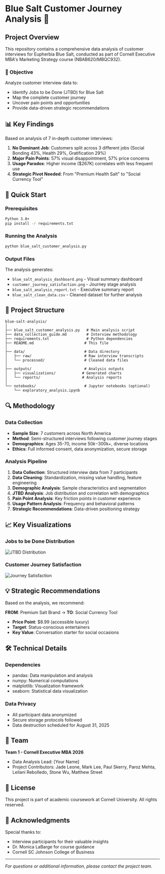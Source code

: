 # Blue Salt Customer Journey Analysis 🧂

## Project Overview
This repository contains a comprehensive data analysis of customer interviews for Eupherbia Blue Salt, conducted as part of Cornell Executive MBA's Marketing Strategy course (NBAB620/MBQC932).

### 🎯 Objective
Analyze customer interview data to:
- Identify Jobs to be Done (JTBD) for Blue Salt
- Map the complete customer journey
- Uncover pain points and opportunities
- Provide data-driven strategic recommendations

## 📊 Key Findings

Based on analysis of 7 in-depth customer interviews:

1. **No Dominant Job**: Customers split across 3 different jobs (Social Bonding 43%, Health 29%, Gratification 29%)
2. **Major Pain Points**: 57% visual disappointment, 57% price concerns
3. **Usage Paradox**: Higher income ($267K) correlates with less frequent use
4. **Strategic Pivot Needed**: From "Premium Health Salt" to "Social Currency Tool"

## 🚀 Quick Start

### Prerequisites
```bash
Python 3.8+
pip install -r requirements.txt
```

### Running the Analysis
```bash
python blue_salt_customer_analysis.py
```

### Output Files
The analysis generates:
- `blue_salt_analysis_dashboard.png` - Visual summary dashboard
- `customer_journey_satisfaction.png` - Journey stage analysis
- `blue_salt_analysis_report.txt` - Executive summary report
- `blue_salt_clean_data.csv` - Cleaned dataset for further analysis

## 📁 Project Structure
```
blue-salt-analysis/
│
├── blue_salt_customer_analysis.py   # Main analysis script
├── data_collection_guide.md         # Interview methodology
├── requirements.txt                 # Python dependencies
├── README.md                       # This file
│
├── data/                           # Data directory
│   ├── raw/                        # Raw interview transcripts
│   └── processed/                  # Cleaned data files
│
├── outputs/                        # Analysis outputs
│   ├── visualizations/            # Generated charts
│   └── reports/                   # Analysis reports
│
└── notebooks/                      # Jupyter notebooks (optional)
    └── exploratory_analysis.ipynb
```

## 🔍 Methodology

### Data Collection
- **Sample Size**: 7 customers across North America
- **Method**: Semi-structured interviews following customer journey stages
- **Demographics**: Ages 35-70, income $50k-$300k+, diverse locations
- **Ethics**: Full informed consent, data anonymization, secure storage

### Analysis Pipeline
1. **Data Collection**: Structured interview data from 7 participants
2. **Data Cleaning**: Standardization, missing value handling, feature engineering
3. **Demographic Analysis**: Sample characteristics and segmentation
4. **JTBD Analysis**: Job distribution and correlation with demographics
5. **Pain Point Analysis**: Key friction points in customer experience
6. **Usage Pattern Analysis**: Frequency and behavioral patterns
7. **Strategic Recommendations**: Data-driven positioning strategy

## 📈 Key Visualizations

### Jobs to be Done Distribution
![JTBD Distribution](outputs/visualizations/jtbd_distribution_sample.png)

### Customer Journey Satisfaction
![Journey Satisfaction](outputs/visualizations/journey_satisfaction_sample.png)

## 💡 Strategic Recommendations

Based on the analysis, we recommend:

**FROM**: Premium Salt Brand → **TO**: Social Currency Tool
- **Price Point**: $8.99 (accessible luxury)
- **Target**: Status-conscious entertainers
- **Key Value**: Conversation starter for social occasions

## 🛠️ Technical Details

### Dependencies
- pandas: Data manipulation and analysis
- numpy: Numerical computations
- matplotlib: Visualization framework
- seaborn: Statistical data visualization

### Data Privacy
- All participant data anonymized
- Secure storage protocols followed
- Data destruction scheduled for August 31, 2025

## 👥 Team

**Team 1 - Cornell Executive MBA 2026**
- Data Analysis Lead: [Your Name]
- Project Contributors: Jade Leone, Mark Lee, Paul Skerry, Paroz Mehta, Leilani Rebolledo, Stone Wu, Matthew Street

## 📝 License

This project is part of academic coursework at Cornell University. All rights reserved.

## 🤝 Acknowledgments

Special thanks to:
- Interview participants for their valuable insights
- Dr. Monica LaBarge for course guidance
- Cornell SC Johnson College of Business

---

*For questions or additional information, please contact the project team.*